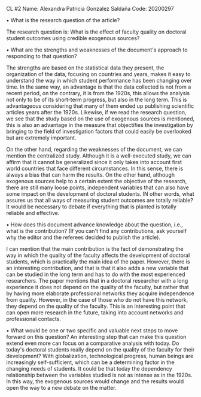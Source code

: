 CL #2
Name: Alexandra Patricia Gonzalez Saldaña
Code: 20200297

•	What is the research question of the article?

The research question is: What is the effect of faculty quality on doctoral student outcomes using credible exogenous sources?

•	What are the strengths and weaknesses of the document's approach to responding to that question?

The strengths are based on the statistical data they present, the organization of the data, focusing on countries and years, makes it easy to understand the way in which student performance has been changing over time. In the same way, an advantage is that the data collected is not from a recent period, on the contrary, it is from the 1920s, this allows the analysis not only to be of its short-term progress, but also in the long term. This is advantageous considering that many of them ended up publishing scientific articles years after the 1920s. Likewise, if we read the research question, we see that the study based on the use of exogenous sources is mentioned, this is also an advantage in the measure that objectifies the investigation by bringing to the field of investigation factors that could easily be overlooked but are extremely important.

On the other hand, regarding the weaknesses of the document, we can mention the centralized study. Although it is a well-executed study, we can affirm that it cannot be generalized since it only takes into account first world countries that face different circumstances. In this sense, there is always a bias that can harm the results. On the other hand, although exogenous sources help to a certain extent the objective of the research, there are still many loose points, independent variables that can also have some impact on the development of doctoral students. IN other words, what assures us that all ways of measuring student outcomes are totally reliable? It would be necessary to debate if everything that is planted is totally reliable and effective.

•	How does this document advance knowledge about the question, i.e., what is the contribution? (If you can't find any contributions, ask yourself why the editor and the referees decided to publish the article).

I can mention that the main contribution is the fact of demonstrating the way in which the quality of the faculty affects the development of doctoral students, which is practically the main idea of the paper. However, there is an interesting contribution, and that is that it also adds a new variable that can be studied in the long term and has to do with the most experienced researchers. The paper mentions that in a doctoral researcher with a long experience it does not depend on the quality of the faculty, but rather that by having more elaborate professional networks they acquire independence from quality. However, in the case of those who do not have this network, they depend on the quality of the faculty. This is an interesting point that can open more research in the future, taking into account networks and professional contacts.

•	What would be one or two specific and valuable next steps to move forward on this question?
An interesting step that can make this question extend even more can focus on a comparative analysis with today. Do today's doctoral students really depend on the quality of the faculty for their development? With globalization, technological progress, human beings are increasingly self-sufficient, which can be a determining factor in the changing needs of students. It could be that today the dependency relationship between the variables studied is not as intense as in the 1920s. In this way, the exogenous sources would change and the results would open the way to a new debate on the matter.

